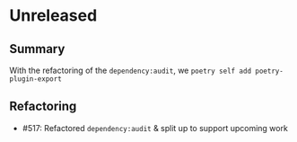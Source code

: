 # Unreleased

## Summary

With the refactoring of the `dependency:audit`, we
`poetry self add poetry-plugin-export`

## Refactoring

* #517: Refactored `dependency:audit` & split up to support upcoming work
